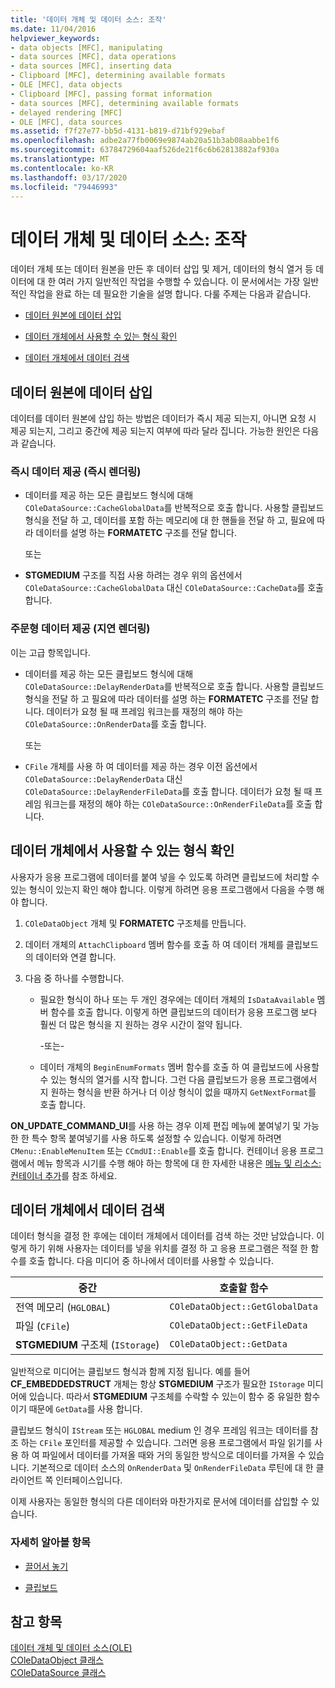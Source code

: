 ```yaml
---
title: '데이터 개체 및 데이터 소스: 조작'
ms.date: 11/04/2016
helpviewer_keywords:
- data objects [MFC], manipulating
- data sources [MFC], data operations
- data sources [MFC], inserting data
- Clipboard [MFC], determining available formats
- OLE [MFC], data objects
- Clipboard [MFC], passing format information
- data sources [MFC], determining available formats
- delayed rendering [MFC]
- OLE [MFC], data sources
ms.assetid: f7f27e77-bb5d-4131-b819-d71bf929ebaf
ms.openlocfilehash: adbe2a77fb0069e9874ab20a51b3ab08aabbe1f6
ms.sourcegitcommit: 63784729604aaf526de21f6c6b62813882af930a
ms.translationtype: MT
ms.contentlocale: ko-KR
ms.lasthandoff: 03/17/2020
ms.locfileid: "79446993"
---
```

# <a name="data-objects-and-data-sources-manipulation"></a>데이터 개체 및 데이터 소스: 조작

데이터 개체 또는 데이터 원본을 만든 후 데이터 삽입 및 제거, 데이터의 형식 열거 등 데이터에 대 한 여러 가지 일반적인 작업을 수행할 수 있습니다. 이 문서에서는 가장 일반적인 작업을 완료 하는 데 필요한 기술을 설명 합니다. 다룰 주제는 다음과 같습니다.

- [데이터 원본에 데이터 삽입](#_core_inserting_data_into_a_data_source)

- [데이터 개체에서 사용할 수 있는 형식 확인](#_core_determining_the_formats_available_in_a_data_object)

- [데이터 개체에서 데이터 검색](#_core_retrieving_data_from_a_data_object)

##  <a name="_core_inserting_data_into_a_data_source"></a>데이터 원본에 데이터 삽입

데이터를 데이터 원본에 삽입 하는 방법은 데이터가 즉시 제공 되는지, 아니면 요청 시 제공 되는지, 그리고 중간에 제공 되는지 여부에 따라 달라 집니다. 가능한 원인은 다음과 같습니다.

### <a name="supplying-data-immediately-immediate-rendering"></a>즉시 데이터 제공 (즉시 렌더링)

- 데이터를 제공 하는 모든 클립보드 형식에 대해 `COleDataSource::CacheGlobalData`를 반복적으로 호출 합니다. 사용할 클립보드 형식을 전달 하 고, 데이터를 포함 하는 메모리에 대 한 핸들을 전달 하 고, 필요에 따라 데이터를 설명 하는 **FORMATETC** 구조를 전달 합니다.

     또는

- **STGMEDIUM** 구조를 직접 사용 하려는 경우 위의 옵션에서 `COleDataSource::CacheGlobalData` 대신 `COleDataSource::CacheData`를 호출 합니다.

### <a name="supplying-data-on-demand-delayed-rendering"></a>주문형 데이터 제공 (지연 렌더링)

이는 고급 항목입니다.

- 데이터를 제공 하는 모든 클립보드 형식에 대해 `COleDataSource::DelayRenderData`를 반복적으로 호출 합니다. 사용할 클립보드 형식을 전달 하 고 필요에 따라 데이터를 설명 하는 **FORMATETC** 구조를 전달 합니다. 데이터가 요청 될 때 프레임 워크는를 재정의 해야 하는 `COleDataSource::OnRenderData`를 호출 합니다.

     또는

- `CFile` 개체를 사용 하 여 데이터를 제공 하는 경우 이전 옵션에서 `COleDataSource::DelayRenderData` 대신 `COleDataSource::DelayRenderFileData`를 호출 합니다. 데이터가 요청 될 때 프레임 워크는를 재정의 해야 하는 `COleDataSource::OnRenderFileData`를 호출 합니다.

##  <a name="_core_determining_the_formats_available_in_a_data_object"></a>데이터 개체에서 사용할 수 있는 형식 확인

사용자가 응용 프로그램에 데이터를 붙여 넣을 수 있도록 하려면 클립보드에 처리할 수 있는 형식이 있는지 확인 해야 합니다. 이렇게 하려면 응용 프로그램에서 다음을 수행 해야 합니다.

1. `COleDataObject` 개체 및 **FORMATETC** 구조체를 만듭니다.

1. 데이터 개체의 `AttachClipboard` 멤버 함수를 호출 하 여 데이터 개체를 클립보드의 데이터와 연결 합니다.

1. 다음 중 하나를 수행합니다.

   - 필요한 형식이 하나 또는 두 개인 경우에는 데이터 개체의 `IsDataAvailable` 멤버 함수를 호출 합니다. 이렇게 하면 클립보드의 데이터가 응용 프로그램 보다 훨씬 더 많은 형식을 지 원하는 경우 시간이 절약 됩니다.

     \-또는-

   - 데이터 개체의 `BeginEnumFormats` 멤버 함수를 호출 하 여 클립보드에 사용할 수 있는 형식의 열거를 시작 합니다. 그런 다음 클립보드가 응용 프로그램에서 지 원하는 형식을 반환 하거나 더 이상 형식이 없을 때까지 `GetNextFormat`를 호출 합니다.

**ON_UPDATE_COMMAND_UI**를 사용 하는 경우 이제 편집 메뉴에 붙여넣기 및 가능한 한 특수 항목 붙여넣기를 사용 하도록 설정할 수 있습니다. 이렇게 하려면 `CMenu::EnableMenuItem` 또는 `CCmdUI::Enable`를 호출 합니다. 컨테이너 응용 프로그램에서 메뉴 항목과 시기를 수행 해야 하는 항목에 대 한 자세한 내용은 [메뉴 및 리소스: 컨테이너 추가](../mfc/menus-and-resources-container-additions.md)를 참조 하세요.

##  <a name="_core_retrieving_data_from_a_data_object"></a>데이터 개체에서 데이터 검색

데이터 형식을 결정 한 후에는 데이터 개체에서 데이터를 검색 하는 것만 남았습니다. 이렇게 하기 위해 사용자는 데이터를 넣을 위치를 결정 하 고 응용 프로그램은 적절 한 함수를 호출 합니다. 다음 미디어 중 하나에서 데이터를 사용할 수 있습니다.

|중간|호출할 함수|
|------------|----------------------|
|전역 메모리 (`HGLOBAL`)|`COleDataObject::GetGlobalData`|
|파일 (`CFile`)|`COleDataObject::GetFileData`|
|**STGMEDIUM** 구조체 (`IStorage`)|`COleDataObject::GetData`|

일반적으로 미디어는 클립보드 형식과 함께 지정 됩니다. 예를 들어 **CF_EMBEDDEDSTRUCT** 개체는 항상 **STGMEDIUM** 구조가 필요한 `IStorage` 미디어에 있습니다. 따라서 **STGMEDIUM** 구조체를 수락할 수 있는이 함수 중 유일한 함수 이기 때문에 `GetData`를 사용 합니다.

클립보드 형식이 `IStream` 또는 `HGLOBAL` medium 인 경우 프레임 워크는 데이터를 참조 하는 `CFile` 포인터를 제공할 수 있습니다. 그러면 응용 프로그램에서 파일 읽기를 사용 하 여 파일에서 데이터를 가져올 때와 거의 동일한 방식으로 데이터를 가져올 수 있습니다. 기본적으로 데이터 소스의 `OnRenderData` 및 `OnRenderFileData` 루틴에 대 한 클라이언트 쪽 인터페이스입니다.

이제 사용자는 동일한 형식의 다른 데이터와 마찬가지로 문서에 데이터를 삽입할 수 있습니다.

### <a name="what-do-you-want-to-know-more-about"></a>자세히 알아볼 항목

- [끌어서 놓기](../mfc/drag-and-drop-ole.md)

- [클립보드](../mfc/clipboard.md)

## <a name="see-also"></a>참고 항목

[데이터 개체 및 데이터 소스(OLE)](../mfc/data-objects-and-data-sources-ole.md)<br/>
[COleDataObject 클래스](../mfc/reference/coledataobject-class.md)<br/>
[COleDataSource 클래스](../mfc/reference/coledatasource-class.md)
